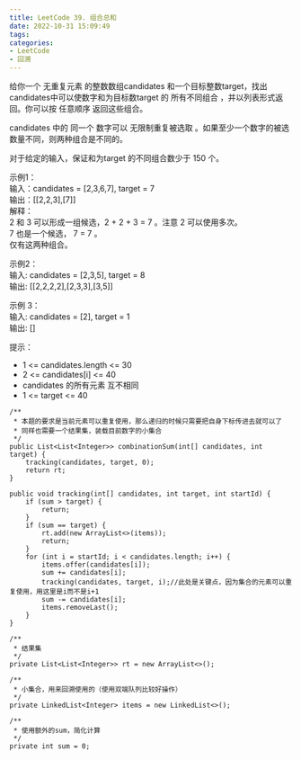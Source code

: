 ```yaml
---
title: LeetCode 39. 组合总和
date: 2022-10-31 15:09:49
tags:
categories:
- LeetCode
- 回溯
---
```


给你一个 无重复元素 的整数数组candidates 和一个目标整数target，找出candidates中可以使数字和为目标数target 的 所有不同组合 ，并以列表形式返回。你可以按 任意顺序 返回这些组合。

candidates 中的 同一个 数字可以 无限制重复被选取 。如果至少一个数字的被选数量不同，则两种组合是不同的。

对于给定的输入，保证和为target 的不同组合数少于 150 个。

<!--more-->


示例1：  
输入：candidates = [2,3,6,7], target = 7  
输出：[[2,2,3],[7]]  
解释：  
2 和 3 可以形成一组候选，2 + 2 + 3 = 7 。注意 2 可以使用多次。  
7 也是一个候选， 7 = 7 。  
仅有这两种组合。  

示例2：  
输入: candidates = [2,3,5], target = 8  
输出: [[2,2,2,2],[2,3,3],[3,5]]  

示例 3：  
输入: candidates = [2], target = 1  
输出: []  

提示：  
* 1 <= candidates.length <= 30  
* 2 <= candidates[i] <= 40  
* candidates 的所有元素 互不相同  
* 1 <= target <= 40   

```
/**
 * 本题的要求是当前元素可以重复使用，那么递归的时候只需要把自身下标传进去就可以了
 * 同样也需要一个结果集，装载目前数字的小集合
 */
public List<List<Integer>> combinationSum(int[] candidates, int target) {
    tracking(candidates, target, 0);
    return rt;
}

public void tracking(int[] candidates, int target, int startId) {
    if (sum > target) {
        return;
    }
    if (sum == target) {
        rt.add(new ArrayList<>(items));
        return;
    }
    for (int i = startId; i < candidates.length; i++) {
        items.offer(candidates[i]);
        sum += candidates[i];
        tracking(candidates, target, i);//此处是关键点，因为集合的元素可以重复使用，用这里是i而不是i+1
        sum -= candidates[i];
        items.removeLast();
    }
}

/**
 * 结果集
 */
private List<List<Integer>> rt = new ArrayList<>();

/**
 * 小集合，用来回溯使用的（使用双端队列比较好操作）
 */
private LinkedList<Integer> items = new LinkedList<>();

/**
 * 使用额外的sum，简化计算
 */
private int sum = 0;

```



